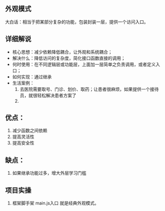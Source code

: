 ## 外观模式
大白话：相当于把某部分复杂的功能，包装封装一层，提供一个访问入口。

## 详细解说
* 核心思想：减少依赖降低耦合，让外观和系统耦合；
* 解决什么：降低访问的复杂度，简化接口函数直接的调用；
* 何时使用：在不同逻辑层或功能层，上面加一层简单之负责调用，或者定义入口；
* 如何实现：通过继承
* 生活案例：
    1. 去医院需要取号、门诊、划价、取药；让患者很麻烦，如果提供一个接待员，就很轻松解决患者方案了
    2. 


## 优点：
1. 减少函数之间依赖
2. 提高灵活性
3. 提高安全性

## 缺点：
1. 如果继承功能过多，增大外层学习门槛


## 项目实操
1. 框架脚手架 main.js入口 就是经典外观模式。
